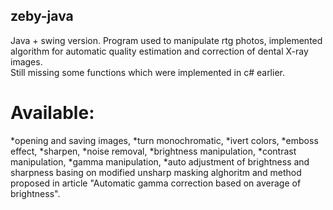 ## zeby-java
Java + swing version. Program used to manipulate rtg photos, implemented algorithm for automatic quality estimation and correction of dental X-ray images.   
Still missing some functions which were implemented in c# earlier.  

# Available: 
*opening and saving images,
*turn monochromatic,
*ivert colors,
*emboss effect,
*sharpen,
*noise removal,
*brightness manipulation,
*contrast manipulation,
*gamma manipulation,
*auto adjustment of brightness and sharpness basing on modified unsharp masking alghoritm and method proposed in article 
"Automatic gamma correction based on average of brightness".
